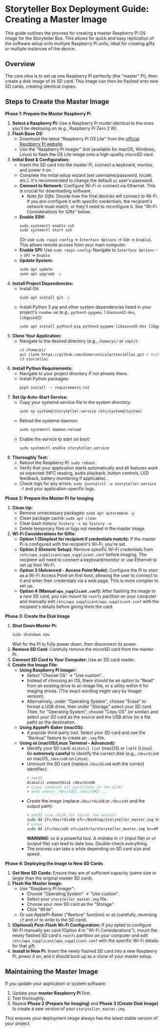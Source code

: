 # Storyteller Box Deployment Guide: Creating a Master Image

This guide outlines the process for creating a master Raspberry Pi OS image for the Storyteller Box. This allows for quick and easy replication of the software setup onto multiple Raspberry Pi units, ideal for creating gifts or multiple instances of the device.

## Overview

The core idea is to set up one Raspberry Pi perfectly (the "master" Pi), then create a disk image of its SD card. This image can then be flashed onto new SD cards, creating identical copies.

## Steps to Create the Master Image

**Phase 1: Prepare the Master Raspberry Pi**

1.  **Select a Raspberry Pi:** Use a Raspberry Pi model identical to the ones you'll be deploying on (e.g., Raspberry Pi Zero 2 W).
2.  **Flash Base OS:**
    *   Download the latest "Raspberry Pi OS Lite" from the [official Raspberry Pi website](https://www.raspberrypi.com/software/operating-systems/).
    *   Use the "Raspberry Pi Imager" tool (available for macOS, Windows, Linux) to flash the OS Lite image onto a high-quality microSD card.
3.  **Initial Boot & Configuration:**
    *   Insert the SD card into the master Pi, connect a keyboard, monitor, and power it on.
    *   Complete the initial setup wizard (set username/password, locale, etc.). It's recommended to change the default `pi` user's password.
    *   **Connect to Network:** Configure Wi-Fi or connect via Ethernet. This is crucial for downloading software.
        *   *Note for Gifts:* Decide how the final devices will connect to Wi-Fi. If you pre-configure it with specific credentials, the recipient's network must match, or they'll need to reconfigure it. See "Wi-Fi Considerations for Gifts" below.
    *   **Enable SSH:**
        ```bash
        sudo systemctl enable ssh
        sudo systemctl start ssh
        ```
        (Or use `sudo raspi-config` -> `Interface Options` -> `SSH` -> `Enable`). This allows remote access from your main computer.
    *   **Enable SPI:**
        Use `sudo raspi-config`:
        Navigate to `Interface Options` -> `SPI` -> `Enable`.
    *   **Update System:**
        ```bash
        sudo apt update
        sudo apt upgrade -y
        ```
4.  **Install Project Dependencies:**
    *   Install Git:
        ```bash
        sudo apt install git -y
        ```
    *   Install Python 3 pip and other system dependencies listed in your project's `readme.md` (e.g., `python3-pygame`, `libasound2-dev`, `libgpiod2`):
        ```bash
        sudo apt install python3-pip python3-pygame libasound2-dev libgpiod2 -y # Add any other system deps
        ```
5.  **Clone Your Application:**
    *   Navigate to the desired directory (e.g., `/home/pi/` or `/opt/`):
        ```bash
        cd /home/pi/
        git clone https://github.com/dimarconicola/storiellai.git # Replace with your actual repo URL
        cd storiellai
        ```
6.  **Install Python Requirements:**
    *   Navigate to your project directory if not already there.
    *   Install Python packages:
        ```bash
        pip3 install -r requirements.txt
        ```
7.  **Set Up Auto-Start Service:**
    *   Copy your systemd service file to the system directory:
        ```bash
        sudo cp systemd/storyteller.service /etc/systemd/system/
        ```
    *   Reload the systemd daemon:
        ```bash
        sudo systemctl daemon-reload
        ```
    *   Enable the service to start on boot:
        ```bash
        sudo systemctl enable storyteller.service
        ```
8.  **Thoroughly Test:**
    *   Reboot the Raspberry Pi: `sudo reboot`.
    *   Verify that your application starts automatically and all features work as expected (NFC reading, audio playback, button controls, LED feedback, battery monitoring if applicable).
    *   Check logs for any errors: `sudo journalctl -u storyteller.service -f` and your application-specific logs.

**Phase 2: Prepare the Master Pi for Imaging**

1.  **Clean Up:**
    *   Remove unnecessary packages: `sudo apt autoremove -y`
    *   Clean package cache: `sudo apt clean`
    *   Clear bash history: `history -c && history -w`
    *   Delete temporary files or logs not needed in the master image.
2.  **Wi-Fi Considerations for Gifts:**
    *   **Option 1 (Simplest for recipient if credentials match):** If the master Pi is configured with the recipient's Wi-Fi, you're set.
    *   **Option 2 (Generic Setup):** Remove specific Wi-Fi credentials from `/etc/wpa_supplicant/wpa_supplicant.conf` before imaging. The recipient will need to connect a keyboard/monitor or use Ethernet to set up their Wi-Fi.
    *   **Option 3 (Advanced - Access Point Mode):** Configure the Pi to start as a Wi-Fi Access Point on first boot, allowing the user to connect to it and enter their credentials via a web page. This is more complex to set up.
    *   **Option 4 (Manual `wpa_supplicant.conf`):** After flashing the image to a *new* SD card, you can mount its `rootfs` partition on your computer and manually edit `/etc/wpa_supplicant/wpa_supplicant.conf` with the recipient's details before giving them the card.

**Phase 3: Create the Disk Image**

1.  **Shut Down Master Pi:**
    ```bash
    sudo shutdown now
    ```
    Wait for the Pi to fully power down, then disconnect its power.
2.  **Remove SD Card:** Carefully remove the microSD card from the master Pi.
3.  **Connect SD Card to Your Computer:** Use an SD card reader.
4.  **Create the Image File:**
    *   **Using Raspberry Pi Imager:**
        *   Select "Choose OS" -> "Use custom".
        *   Instead of choosing an OS, there should be an option to "Read" from an existing drive to an image file, or a utility within it for imaging drives. (The exact wording might vary by Imager version).
        *   Alternatively, under "Operating System", choose "Erase" to format a USB drive, then under "Storage" select your SD card. Then, for "Operating System", choose "Copy OS" (or similar) and select your SD card as the source and the USB drive (or a file path) as the destination.
    *   **Using ApplePi-Baker (macOS):**
        *   A popular third-party tool. Select your SD card and use the "Backup" feature to create an `.img` file.
    *   **Using `dd` (macOS/Linux Terminal - Advanced):**
        *   Identify your SD card: `diskutil list` (macOS) or `lsblk` (Linux). Be **extremely careful** to identify the correct disk (e.g., `/dev/diskN` on macOS, `/dev/sdX` on Linux).
        *   Unmount the SD card (replace `/dev/diskN` with the correct identifier):
            ```bash
            # macOS
            diskutil unmountDisk /dev/diskN
            # Linux (unmount all partitions of the disk)
            # sudo umount /dev/sdX1 /dev/sdX2 ...
            ```
        *   Create the image (replace `/dev/rdiskN` or `/dev/sdX` and the output path):
            ```bash
            # macOS (use rdisk for faster raw access)
            sudo dd if=/dev/rdiskN of=~/Desktop/storyteller_master.img bs=1m status=progress
            # Linux
            sudo dd if=/dev/sdX of=/path/to/storyteller_master.img bs=4M status=progress
            ```
            **WARNING:** `dd` is a powerful tool. A mistake in `if` (input file) or `of` (output file) can lead to data loss. Double-check everything.
        *   The process can take a while depending on SD card size and speed.

**Phase 4: Deploying the Image to New SD Cards**

1.  **Get New SD Cards:** Ensure they are of sufficient capacity (same size or larger than the original master SD card).
2.  **Flash the Master Image:**
    *   Use "Raspberry Pi Imager":
        *   Choose "Operating System" -> "Use custom".
        *   Select your `storyteller_master.img` file.
        *   Choose your new SD card as the "Storage".
        *   Click "Write".
    *   Or use ApplePi-Baker ("Restore" function) or `dd` (carefully, reversing `if` and `of` to write to the SD card).
3.  **(Optional) Post-Flash Wi-Fi Configuration:** If you opted to configure Wi-Fi manually per card (Option 4 in "Wi-Fi Considerations"), mount the newly flashed SD card's `rootfs` partition on your computer and edit `/etc/wpa_supplicant/wpa_supplicant.conf` with the specific Wi-Fi details for that gift.
4.  **Install in New Pi:** Insert the newly flashed SD card into a new Raspberry Pi, power it on, and it should boot up as a clone of your master setup.

## Maintaining the Master Image

If you update your application or system software:

1.  Update your **master Raspberry Pi** first.
2.  Test thoroughly.
3.  Repeat **Phase 2 (Prepare for Imaging)** and **Phase 3 (Create Disk Image)** to create a new version of your `storyteller_master.img`.

This ensures your deployment image always has the latest stable version of your project.

